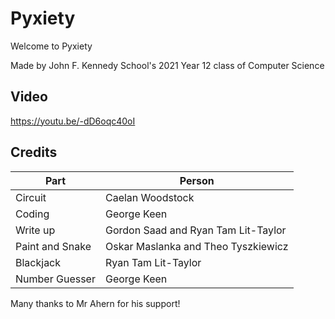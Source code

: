 # Pyxiety

Welcome to Pyxiety

Made by John F. Kennedy School's 2021 Year 12 class of Computer Science

## Video
https://youtu.be/-dD6oqc40oI

## Credits
Part | Person
------------ | -------------
Circuit | Caelan Woodstock
Coding | George Keen
Write up | Gordon Saad and Ryan Tam Lit-Taylor
Paint and Snake | Oskar Maslanka and Theo Tyszkiewicz
Blackjack | Ryan Tam Lit-Taylor
Number Guesser | George Keen

Many thanks to Mr Ahern for his support!
